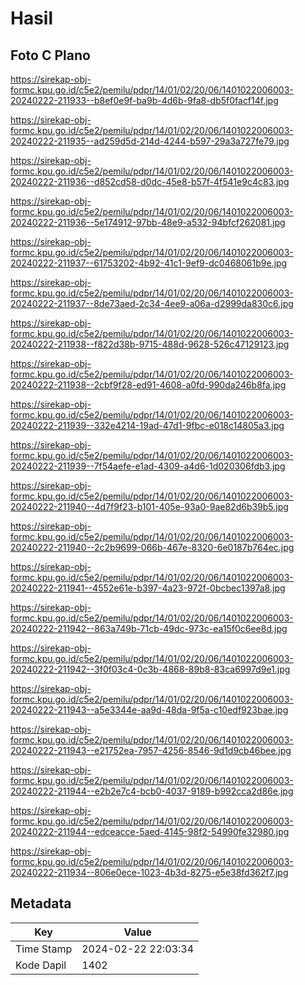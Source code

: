 # Hasil

## Foto C Plano

https://sirekap-obj-formc.kpu.go.id/c5e2/pemilu/pdpr/14/01/02/20/06/1401022006003-20240222-211933--b8ef0e9f-ba9b-4d6b-9fa8-db5f0facf14f.jpg

https://sirekap-obj-formc.kpu.go.id/c5e2/pemilu/pdpr/14/01/02/20/06/1401022006003-20240222-211935--ad259d5d-214d-4244-b597-29a3a727fe79.jpg

https://sirekap-obj-formc.kpu.go.id/c5e2/pemilu/pdpr/14/01/02/20/06/1401022006003-20240222-211936--d852cd58-d0dc-45e8-b57f-4f541e9c4c83.jpg

https://sirekap-obj-formc.kpu.go.id/c5e2/pemilu/pdpr/14/01/02/20/06/1401022006003-20240222-211936--5e174912-97bb-48e9-a532-94bfcf262081.jpg

https://sirekap-obj-formc.kpu.go.id/c5e2/pemilu/pdpr/14/01/02/20/06/1401022006003-20240222-211937--61753202-4b92-41c1-9ef9-dc0468061b9e.jpg

https://sirekap-obj-formc.kpu.go.id/c5e2/pemilu/pdpr/14/01/02/20/06/1401022006003-20240222-211937--8de73aed-2c34-4ee9-a06a-d2999da830c6.jpg

https://sirekap-obj-formc.kpu.go.id/c5e2/pemilu/pdpr/14/01/02/20/06/1401022006003-20240222-211938--f822d38b-9715-488d-9628-526c47129123.jpg

https://sirekap-obj-formc.kpu.go.id/c5e2/pemilu/pdpr/14/01/02/20/06/1401022006003-20240222-211938--2cbf9f28-ed91-4608-a0fd-990da246b8fa.jpg

https://sirekap-obj-formc.kpu.go.id/c5e2/pemilu/pdpr/14/01/02/20/06/1401022006003-20240222-211939--332e4214-19ad-47d1-9fbc-e018c14805a3.jpg

https://sirekap-obj-formc.kpu.go.id/c5e2/pemilu/pdpr/14/01/02/20/06/1401022006003-20240222-211939--7f54aefe-e1ad-4309-a4d6-1d020306fdb3.jpg

https://sirekap-obj-formc.kpu.go.id/c5e2/pemilu/pdpr/14/01/02/20/06/1401022006003-20240222-211940--4d7f9f23-b101-405e-93a0-9ae82d6b39b5.jpg

https://sirekap-obj-formc.kpu.go.id/c5e2/pemilu/pdpr/14/01/02/20/06/1401022006003-20240222-211940--2c2b9699-066b-467e-8320-6e0187b764ec.jpg

https://sirekap-obj-formc.kpu.go.id/c5e2/pemilu/pdpr/14/01/02/20/06/1401022006003-20240222-211941--4552e61e-b397-4a23-972f-0bcbec1397a8.jpg

https://sirekap-obj-formc.kpu.go.id/c5e2/pemilu/pdpr/14/01/02/20/06/1401022006003-20240222-211942--863a749b-71cb-49dc-973c-ea15f0c6ee8d.jpg

https://sirekap-obj-formc.kpu.go.id/c5e2/pemilu/pdpr/14/01/02/20/06/1401022006003-20240222-211942--3f0f03c4-0c3b-4868-89b8-83ca6997d9e1.jpg

https://sirekap-obj-formc.kpu.go.id/c5e2/pemilu/pdpr/14/01/02/20/06/1401022006003-20240222-211943--a5e3344e-aa9d-48da-9f5a-c10edf923bae.jpg

https://sirekap-obj-formc.kpu.go.id/c5e2/pemilu/pdpr/14/01/02/20/06/1401022006003-20240222-211943--e21752ea-7957-4256-8546-9d1d9cb46bee.jpg

https://sirekap-obj-formc.kpu.go.id/c5e2/pemilu/pdpr/14/01/02/20/06/1401022006003-20240222-211944--e2b2e7c4-bcb0-4037-9189-b992cca2d86e.jpg

https://sirekap-obj-formc.kpu.go.id/c5e2/pemilu/pdpr/14/01/02/20/06/1401022006003-20240222-211944--edceacce-5aed-4145-98f2-54990fe32980.jpg

https://sirekap-obj-formc.kpu.go.id/c5e2/pemilu/pdpr/14/01/02/20/06/1401022006003-20240222-211934--806e0ece-1023-4b3d-8275-e5e38fd362f7.jpg


## Metadata

| Key        | Value               |
| ---------- | ------------------- |
| Time Stamp | 2024-02-22 22:03:34 |
| Kode Dapil | 1402                |



